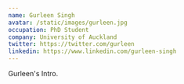 ```yaml
---
name: Gurleen Singh
avatar: /static/images/gurleen.jpg
occupation: PhD Student
company: University of Auckland
twitter: https://twitter.com/gurleen
linkedin: https://www.linkedin.com/gurleen-singh
---
```


Gurleen's Intro.

